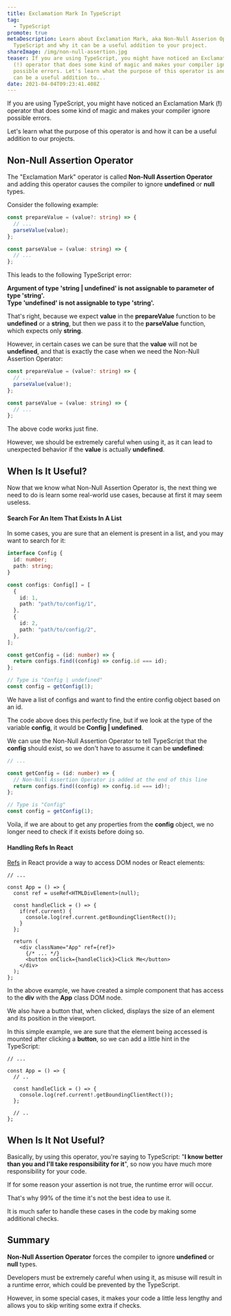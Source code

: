 ```yaml
---
title: Exclamation Mark In TypeScript
tag:
  - TypeScript
promote: true
metaDescription: Learn about Exclamation Mark, aka Non-Null Asserion Operator in
  TypeScript and why it can be a useful addition to your project.
shareImage: /img/non-null-assertion.jpg
teaser: If you are using TypeScript, you might have noticed an Exclamation Mark
  (!) operator that does some kind of magic and makes your compiler ignore
  possible errors. Let's learn what the purpose of this operator is and how it
  can be a useful addition to...
date: 2021-04-04T09:23:41.408Z
---
```

If you are using TypeScript, you might have noticed an Exclamation Mark (**!**) operator that does some kind of magic and makes your compiler ignore possible errors.

Let's learn what the purpose of this operator is and how it can be a useful addition to our projects.

## Non-Null Assertion Operator

The "Exclamation Mark" operator is called **Non-Null Assertion Operator** and adding this operator causes the compiler to ignore **undefined** or **null** types.

Consider the following example:

```typescript
const prepareValue = (value?: string) => {
  // ...
  parseValue(value);
};

const parseValue = (value: string) => {
  // ...
};
```

This leads to the following TypeScript error:

**Argument of type 'string | undefined' is not assignable to parameter of type 'string'.**\
**Type 'undefined' is not assignable to type 'string'.**

That's right, because we expect **value** in the **prepareValue** function to be **undefined** or a **string**, but then we pass it to the **parseValue** function, which expects only **string**.

However, in certain cases we can be sure that the **value** will not be **undefined**, and that is exactly the case when we need the Non-Null Assertion Operator:

```typescript
const prepareValue = (value?: string) => {
  // ...
  parseValue(value!);
};

const parseValue = (value: string) => {
  // ...
};
```

The above code works just fine.

However, we should be extremely careful when using it, as it can lead to unexpected behavior if the **value** is actually **undefined**.

## When Is It Useful?

Now that we know what Non-Null Assertion Operator is, the next thing we need to do is learn some real-world use cases, because at first it may seem useless.

#### Search For An Item That Exists In A List

In some cases, you are sure that an element is present in a list, and you may want to search for it:

```typescript
interface Config {
  id: number;
  path: string;
}

const configs: Config[] = [
  {
    id: 1,
    path: "path/to/config/1",
  },
  {
    id: 2,
    path: "path/to/config/2",
  },
];

const getConfig = (id: number) => {
  return configs.find((config) => config.id === id);
};

// Type is "Config | undefined"
const config = getConfig(1);
```

We have a list of configs and want to find the entire config object based on an id.

The code above does this perfectly fine, but if we look at the type of the variable **config**, it would be **Config | undefined**. 

We can use the Non-Null Assertion Operator to tell TypeScript that the **config** should exist, so we don't have to assume it can be **undefined**:

```typescript
// ...

const getConfig = (id: number) => {
  // Non-Null Assertion Operator is added at the end of this line
  return configs.find((config) => config.id === id)!;
};

// Type is "Config"
const config = getConfig(1);
```

Voila, if we are about to get any properties from the **config** object, we no longer need to check if it exists before doing so.

#### Handling Refs In React

[Refs](https://reactjs.org/docs/refs-and-the-dom.html) in React provide a way to access DOM nodes or React elements:

```tsx
// ...

const App = () => {
  const ref = useRef<HTMLDivElement>(null);

  const handleClick = () => {
    if(ref.current) {
      console.log(ref.current.getBoundingClientRect());
    }
  };

  return (
    <div className="App" ref={ref}>
      {/* ... */}
      <button onClick={handleClick}>Click Me</button>
    </div>
  );
};
```

In the above example, we have created a simple component that has access to the **div** with the **App** class DOM node. 

We also have a button that, when clicked, displays the size of an element and its position in the viewport. 

In this simple example, we are sure that the element being accessed is mounted after clicking a **button**, so we can add a little hint in the TypeScript:

```tsx
// ...

const App = () => {
  // ..

  const handleClick = () => {
    console.log(ref.current!.getBoundingClientRect());
  };

  // ..
};
```

## When Is It Not Useful?

Basically, by using this operator, you're saying to TypeScript: "**I know better than you and I'll take responsibility for it**", so now you have much more responsibility for your code. 

If for some reason your assertion is not true, the runtime error will occur. 

That's why 99% of the time it's not the best idea to use it.

It is much safer to handle these cases in the code by making some additional checks.

## Summary

**Non-Null Assertion Operator** forces the compiler to ignore **undefined** or **null** types.

Developers must be extremely careful when using it, as misuse will result in a runtime error, which could be prevented by the TypeScript.

However, in some special cases, it makes your code a little less lengthy and allows you to skip writing some extra if checks.